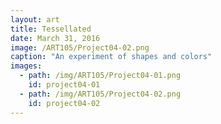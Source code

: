 ```yaml
---
layout: art
title: Tessellated
date: March 31, 2016
image: /ART105/Project04-02.png
caption: "An experiment of shapes and colors"
images:
  - path: /img/ART105/Project04-01.png
    id: project04-01
  - path: /img/ART105/Project04-02.png
    id: project04-02
---
```

